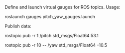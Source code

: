 Define and launch virtual gauges for ROS topics. Usage:

roslaunch gauges pitch_yaw_gauges.launch

Publish data:

rostopic pub -r 1 /pitch std_msgs/Float64 53.1

rostopic pub -r 10 -- /yaw std_msgs/Float64 -10.5
